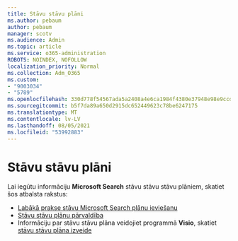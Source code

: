 ```yaml
---
title: Stāvu stāvu plāni
ms.author: pebaum
author: pebaum
manager: scotv
ms.audience: Admin
ms.topic: article
ms.service: o365-administration
ROBOTS: NOINDEX, NOFOLLOW
localization_priority: Normal
ms.collection: Adm_O365
ms.custom:
- "9003034"
- "5789"
ms.openlocfilehash: 330d778f54567ada5a2408a4e6ca1984f4380e37948e98e9ccda7c3f1c8cb30d
ms.sourcegitcommit: b5f7da89a650d2915dc652449623c78be6247175
ms.translationtype: MT
ms.contentlocale: lv-LV
ms.lasthandoff: 08/05/2021
ms.locfileid: "53992883"
---
```

# <a name="floor-plans"></a>Stāvu stāvu plāni

Lai iegūtu informāciju **Microsoft Search** stāvu stāvu stāvu plāniem, skatiet šos atbalsta rakstus:
- [Labākā prakse stāvu Microsoft Search plānu ieviešanu](https://docs.microsoft.com/microsoftsearch/floorplans-bestpractices)  
- [Stāvu stāvu plānu pārvaldība](https://docs.microsoft.com/microsoftsearch/manage-floorplans)  
- Informāciju par stāvu stāvu plāna veidojiet programmā **Visio**, skatiet [stāvu stāvu plāna izveide](https://support.office.com/article/create-a-floor-plan-ec17da08-64aa-4ead-9b9b-35e821645791)